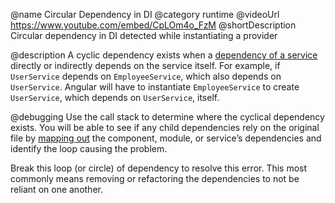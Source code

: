 @name Circular Dependency in DI
@category runtime
@videoUrl https://www.youtube.com/embed/CpLOm4o_FzM
@shortDescription Circular dependency in DI detected while instantiating a provider

@description
A cyclic dependency exists when a [dependency of a service](https://angular.io/guide/hierarchical-dependency-injection) directly or indirectly depends on the service itself. For example, if `UserService` depends on `EmployeeService`, which also depends on `UserService`. Angular will have to instantiate `EmployeeService` to create `UserService`, which depends on `UserService`, itself.

@debugging
Use the call stack to determine where the cyclical dependency exists. You will be able to see if any child dependencies rely on the original file by [mapping out](https://angular.io/guide/dependency-injection-in-action) the component, module, or service’s dependencies and identify the loop causing the problem.

Break this loop (or circle) of dependency to resolve this error. This most commonly means removing or refactoring the dependencies to not be reliant on one another.
